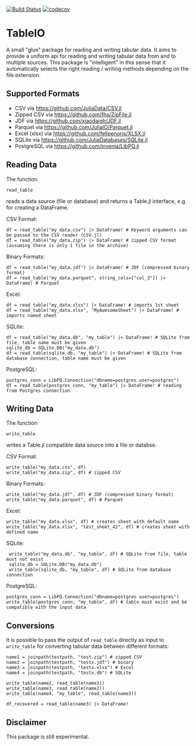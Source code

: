 [![Build Status](https://travis-ci.com/lungben/TableIO.jl.svg?branch=master)](https://travis-ci.com/lungben/TableIO.jl)
[![codecov](https://codecov.io/gh/lungben/TableIO.jl/branch/master/graph/badge.svg)](https://codecov.io/gh/lungben/TableIO.jl)

# TableIO

A small "glue" package for reading and writing tabular data. It aims to provide a uniform api for reading and writing tabular data from and to multiple sources.
This package is "intelligent" in this sense that it automatically selects the right reading / writing methods depending on the file extension.

## Supported Formats

* CSV via https://github.com/JuliaData/CSV.jl
* Zipped CSV via https://github.com/fhs/ZipFile.jl
* JDF via https://github.com/xiaodaigh/JDF.jl
* Parquet via https://github.com/JuliaIO/Parquet.jl
* Excel (xlsx) via https://github.com/felipenoris/XLSX.jl
* SQLite via https://github.com/JuliaDatabases/SQLite.jl
* PostgreSQL via https://github.com/invenia/LibPQ.jl

## Reading Data

The function

    read_table

reads a data source (file or database) and returns a Table.jl interface, e.g. for creating a DataFrame.

CSV Format:

    df = read_table("my_data.csv") |> DataFrame! # Keyword arguments can be passed to the CSV reader (CSV.jl)
    df = read_table("my_data.zip") |> DataFrame! # zipped CSV format (assuming there is only 1 file in the archive)

Binary Formats:

    df = read_table("my_data.jdf") |> DataFrame! # JDF (compressed binary format)
    df = read_table("my_data.parquet", string_cols=["col_3"]) |> DataFrame! # Parquet

Excel:

    df = read_table("my_data.xlsx") |> DataFrame! # imports 1st sheet
    df = read_table("my_data.xlsx", "MyAwesomeSheet") |> DataFrame! # imports named sheet

SQLite:

    df = read_table("my_data.db", "my_table") |> DataFrame! # SQLite from file, table name must be given
    sqlite_db = SQLite.DB("my_data.db")
    df = read_table(sqlite_db, "my_table") |> DataFrame! # SQLite from database connection, table name must be given

PostgreSQL:

    postgres_conn = LibPQ.Connection("dbname=postgres user=postgres")
    df = read_table(postgres_conn, "my_table") |> DataFrame! # reading from Postgres connection

## Writing Data

The function

    write_table

writes a Table.jl compatible data source into a file or databse.

CSV Format:

    write_table("my_data.csv", df)
    write_table("my_data.zip", df) # zipped CSV

Binary Formats:

    write_table("my_data.jdf", df) # JDF (compressed binary format)
    write_table("my_data.parquet", df) # Parquet

Excel:

    write_table("my_data.xlsx", df) # creates sheet with default name
    write_table("my_data.xlsx", "test_sheet_42", df) # creates sheet with defined name

SQLite:

     write_table("my_data.db", "my_table", df) # SQLite from file, table must not exist
     sqlite_db = SQLite.DB("my_data.db")
     write_table(sqlite_db, "my_table", df) # SQLite from database connection

PostgreSQL:

    postgres_conn = LibPQ.Connection("dbname=postgres user=postgres")
    write_table(postgres_conn, "my_table", df) # table must exist and be compatible with the input data

## Conversions

It is possible to pass the output of `read_table` directly as input to `write_table` for converting tabular data between different formats:

    name1 = joinpath(testpath, "test.zip") # zipped CSV
    name2 = joinpath(testpath, "testx.jdf") # binary
    name3 = joinpath(testpath, "testx.xlsx") # Excel
    name4 = joinpath(testpath, "testx.db") # SQLite

    write_table(name2, read_table(name1))
    write_table(name3, read_table(name2))
    write_table(name4, "my_table", read_table(name3))

    df_recovered = read_table(name3) |> DataFrame!

## Disclaimer

This package is still experimental.
